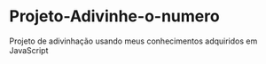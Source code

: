 # Projeto-Adivinhe-o-numero
 Projeto de adivinhação usando meus conhecimentos adquiridos em JavaScript
